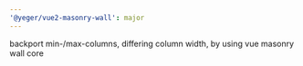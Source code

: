 ```yaml
---
'@yeger/vue2-masonry-wall': major
---
```


backport min-/max-columns, differing column width, by using vue masonry wall core
